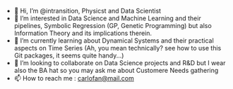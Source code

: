 - 👋 Hi, I’m @intransition, Physicst and Data Scientist
- 👀 I’m interested in Data Science and Machine Learning and their pipelines, Symbolic Regression (GP, Genetic Programming) but also Information Theory and 
         its implications therein.
- 🌱 I’m currently learning about Dynamical Systems and their practical aspects on Time Series (Ah, you mean technically? see how to use this Git packages, it seems quite handy...)
- 💞️ I’m looking to collaborate on Data Science projects and R&D but I wear also the BA hat so you may ask me about Customere Needs gathering
- 📫 How to reach me : carlofan@mail.com

<!---
intransition/intransition is a ✨ special ✨ repository because its `README.md` (this file) appears on your GitHub profile.
You can click the Preview link to take a look at your changes.
--->
